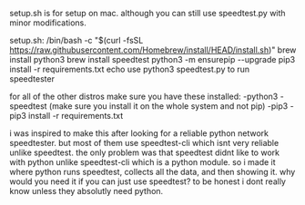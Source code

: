 setup.sh is for setup on mac. although you can still use speedtest.py with minor modifications.

setup.sh:
/bin/bash -c "$(curl -fsSL https://raw.githubusercontent.com/Homebrew/install/HEAD/install.sh)"
brew install python3
brew install speedtest
python3 -m ensurepip --upgrade
pip3 install -r requirements.txt
echo use python3 speedtest.py to run speedtester


for all of the other distros make sure you have these installed:
-python3
-speedtest (make sure you install it on the whole system and not pip)
-pip3
-pip3 install -r requirements.txt


i was inspired to make this after looking for a reliable python network speedtester. but most of them use speedtest-cli which isnt very reliable unlike speedtest. the only problem was that speedtest didnt like to work with python unlike speedtest-cli which is a python module. so i made it where python runs speedtest, collects all the data, and then showing it. why would you need it if you can just use speedtest? to be honest i dont really know unless they absolutly need python.
